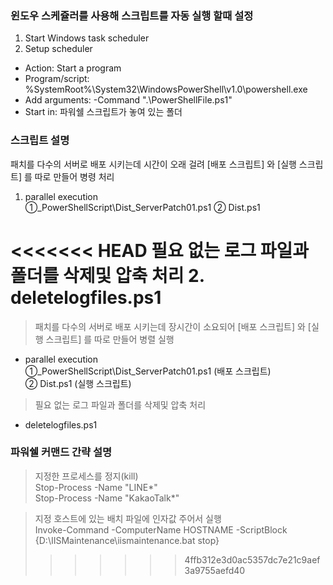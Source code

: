 ### 윈도우 스케쥴러를 사용해 스크립트를 자동 실행 할때 설정
 1. Start Windows task scheduler
 2. Setup scheduler
  - Action: Start a program
  - Program/script: %SystemRoot%\System32\WindowsPowerShell\v1.0\powershell.exe
  - Add arguments: -Command ".\PowerShellFile.ps1"
  - Start in: 파워쉘 스크립트가 놓여 있는 폴더


### 스크립트 설명
패치를 다수의 서버로 배포 시키는데 시간이 오래 걸려 [배포 스크립트] 와 [실행 스크립트] 를 따로 만들어 병령 처리  
   1. parallel execution  
      ①_PowerShellScript\Dist_ServerPatch01.ps1
      ② Dist.ps1  

<<<<<<< HEAD
필요 없는 로그 파일과 폴더를 삭제및 압축 처리
   2. deletelogfiles.ps1  
=======
> 패치를 다수의 서버로 배포 시키는데 장시간이 소요되어 [배포 스크립트] 와 [실행 스크립트] 를 따로 만들어 병렬 실행
- parallel execution  
    ①_PowerShellScript\Dist_ServerPatch01.ps1 (배포 스크립트)  
    ② Dist.ps1  (실행 스크립트)  

    
> 필요 없는 로그 파일과 폴더를 삭제및 압축 처리
- deletelogfiles.ps1  


### 파워쉘 커맨드 간략 설명

> 지정한 프로세스를 정지(kill)  
Stop-Process -Name "LINE*"  
Stop-Process -Name "KakaoTalk*"  


> 지정 호스트에 있는 배치 파일에 인자값 주어서 실행  
Invoke-Command -ComputerName HOSTNAME -ScriptBlock {D:\IISMaintenance\iismaintenance.bat stop}
>>>>>>> 4ffb312e3d0ac5357dc7e21c9aef3a9755aefd40
